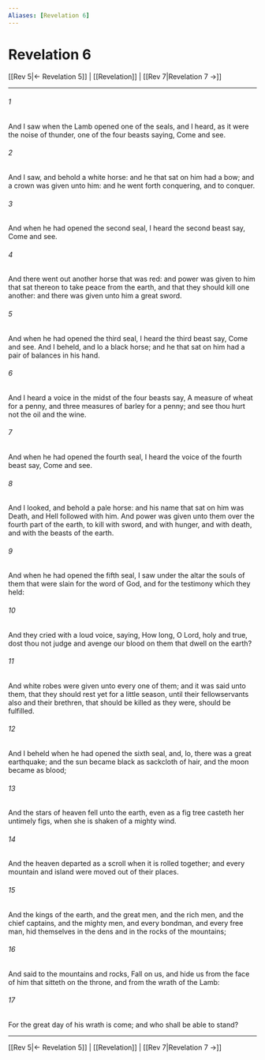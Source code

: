 ```yaml
---
Aliases: [Revelation 6]
---
```

# Revelation 6

[[Rev 5|← Revelation 5]] | [[Revelation]] | [[Rev 7|Revelation 7 →]]
***



###### 1 
And I saw when the Lamb opened one of the seals, and I heard, as it were the noise of thunder, one of the four beasts saying, Come and see. 

###### 2 
And I saw, and behold a white horse: and he that sat on him had a bow; and a crown was given unto him: and he went forth conquering, and to conquer. 

###### 3 
And when he had opened the second seal, I heard the second beast say, Come and see. 

###### 4 
And there went out another horse that was red: and power was given to him that sat thereon to take peace from the earth, and that they should kill one another: and there was given unto him a great sword. 

###### 5 
And when he had opened the third seal, I heard the third beast say, Come and see. And I beheld, and lo a black horse; and he that sat on him had a pair of balances in his hand. 

###### 6 
And I heard a voice in the midst of the four beasts say, A measure of wheat for a penny, and three measures of barley for a penny; and see thou hurt not the oil and the wine. 

###### 7 
And when he had opened the fourth seal, I heard the voice of the fourth beast say, Come and see. 

###### 8 
And I looked, and behold a pale horse: and his name that sat on him was Death, and Hell followed with him. And power was given unto them over the fourth part of the earth, to kill with sword, and with hunger, and with death, and with the beasts of the earth. 

###### 9 
And when he had opened the fifth seal, I saw under the altar the souls of them that were slain for the word of God, and for the testimony which they held: 

###### 10 
And they cried with a loud voice, saying, How long, O Lord, holy and true, dost thou not judge and avenge our blood on them that dwell on the earth? 

###### 11 
And white robes were given unto every one of them; and it was said unto them, that they should rest yet for a little season, until their fellowservants also and their brethren, that should be killed as they were, should be fulfilled. 

###### 12 
And I beheld when he had opened the sixth seal, and, lo, there was a great earthquake; and the sun became black as sackcloth of hair, and the moon became as blood; 

###### 13 
And the stars of heaven fell unto the earth, even as a fig tree casteth her untimely figs, when she is shaken of a mighty wind. 

###### 14 
And the heaven departed as a scroll when it is rolled together; and every mountain and island were moved out of their places. 

###### 15 
And the kings of the earth, and the great men, and the rich men, and the chief captains, and the mighty men, and every bondman, and every free man, hid themselves in the dens and in the rocks of the mountains; 

###### 16 
And said to the mountains and rocks, Fall on us, and hide us from the face of him that sitteth on the throne, and from the wrath of the Lamb: 

###### 17 
For the great day of his wrath is come; and who shall be able to stand?

***
[[Rev 5|← Revelation 5]] | [[Revelation]] | [[Rev 7|Revelation 7 →]]
